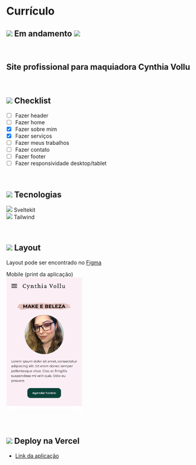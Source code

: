 # Currículo

## <img src="https://cdn-icons-png.flaticon.com/24/595/595067.png" width="20" /> Em andamento <img src="https://cdn-icons-png.flaticon.com/24/595/595067.png" width="20" />

</br>

## Site profissional para maquiadora Cynthia Vollu

</br>

## <img src="https://cdn-icons-png.flaticon.com/24/2666/2666505.png" width="20" /> Checklist

- [ ] Fazer header
- [ ] Fazer home
- [x] Fazer sobre mim
- [x] Fazer serviços
- [ ] Fazer meus trabalhos
- [ ] Fazer contato
- [ ] Fazer footer
- [ ] Fazer responsividade desktop/tablet

</br>

## <img src="https://cdn-icons-png.flaticon.com/24/2276/2276313.png" width="20" /> Tecnologias

<img src="https://svelte.dev/favicon.png" width="20"> Sveltekit
</br>
<img src="https://avatars.githubusercontent.com/u/67109815?s=280&v=4" width="20"> Tailwind

</br>

## <img src="https://cdn-icons-png.flaticon.com/24/2724/2724885.png" width="20" /> Layout

Layout pode ser encontrado no [Figma](https://www.figma.com/file/9lUb0kqCM9ijs5DLALz5sl/Site-Cynthia-Vollu?node-id=45%3A18&t=NMsaNu5T9fbAPkTG-1)
</br>

Mobile (print da aplicação)
</br>
<img src="https://raw.githubusercontent.com/anavollu/site-cynthia/main/figma-images/pagina_mobile.png" width="200">

</br>

## <img src="https://cdn-icons-png.flaticon.com/24/5050/5050273.png" width="20" /> Deploy na Vercel

- [Link da aplicação](https://cynthia-vollu.vercel.app/)
